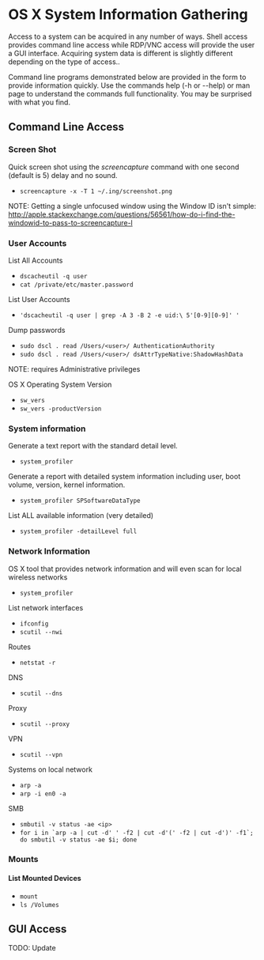 <!-- Code for collapse and expand -->
<script type="text/javascript"> 
$(document).ready(function() { 
$('div.view').hide(); 
$('div.slide').click(function() {
$(this).next('div.view').slideToggle('fast'); 
return false; 
}); 
}); 
</script>

# OS X System Information Gathering

Access to a system can be acquired in any number of ways. Shell access provides command line access while RDP/VNC access will provide the user a GUI interface. Acquiring system data is different is slightly different depending on the type of access..

Command line programs demonstrated below are provided in the form to provide information quickly. Use the commands help (-h or --help) or man page to understand the commands full functionality. You may be surprised with what you find.

## Command Line Access

### Screen Shot ###

Quick screen shot using the *screencapture* command with one second (default is 5) delay and no sound. 

 * ``` screencapture -x -T 1 ~/.ing/screenshot.png ```
 
 NOTE: Getting a single unfocused window using the Window ID isn't simple: http://apple.stackexchange.com/questions/56561/how-do-i-find-the-windowid-to-pass-to-screencapture-l 

### User Accounts ###

List All Accounts

 * ``` dscacheutil -q user ```
 * ``` cat /private/etc/master.password ```

List User Accounts

 * ``` 'dscacheutil -q user | grep -A 3 -B 2 -e uid:\ 5'[0-9][0-9]' ' ```

Dump passwords

 * ``` sudo dscl . read /Users/<user>/ AuthenticationAuthority ```
 * ``` sudo dscl . read /Users/<user>/ dsAttrTypeNative:ShadowHashData ``` 
 
  NOTE: requires Administrative privileges

OS X Operating System Version

 * ``` sw_vers ```
 * ``` sw_vers -productVersion ```

### System information ###

Generate a text report with the standard detail level.

 * ``` system_profiler ```

Generate a report with detailed system information including user, boot volume, version, kernel information.

 * ``` system_profiler SPSoftwareDataType ```
 
List ALL available information (very detailed) 

 * ``` system_profiler -detailLevel full ```

### Network Information ###
OS X tool that provides network information and will even scan for local wireless networks

 * ``` system_profiler ```

List network interfaces

 * ``` ifconfig ```
 * ``` scutil --nwi ``` 

Routes

 * ``` netstat -r  ```

DNS

 * ``` scutil --dns ```

Proxy

 * ``` scutil --proxy  ```

VPN

 * ``` scutil --vpn ```

Systems on local network

 * ``` arp -a ```
 * ``` arp -i en0 -a ```

SMB

 * ``` smbutil -v status -ae <ip> ```
 * ``` for i in `arp -a | cut -d' ' -f2 | cut -d'(' -f2 | cut -d')' -f1`; do smbutil -v status -ae $i; done ```

### Mounts ###

#### List Mounted Devices ####

 * ``` mount ```
 * ``` ls /Volumes ```

## GUI Access
TODO: Update
